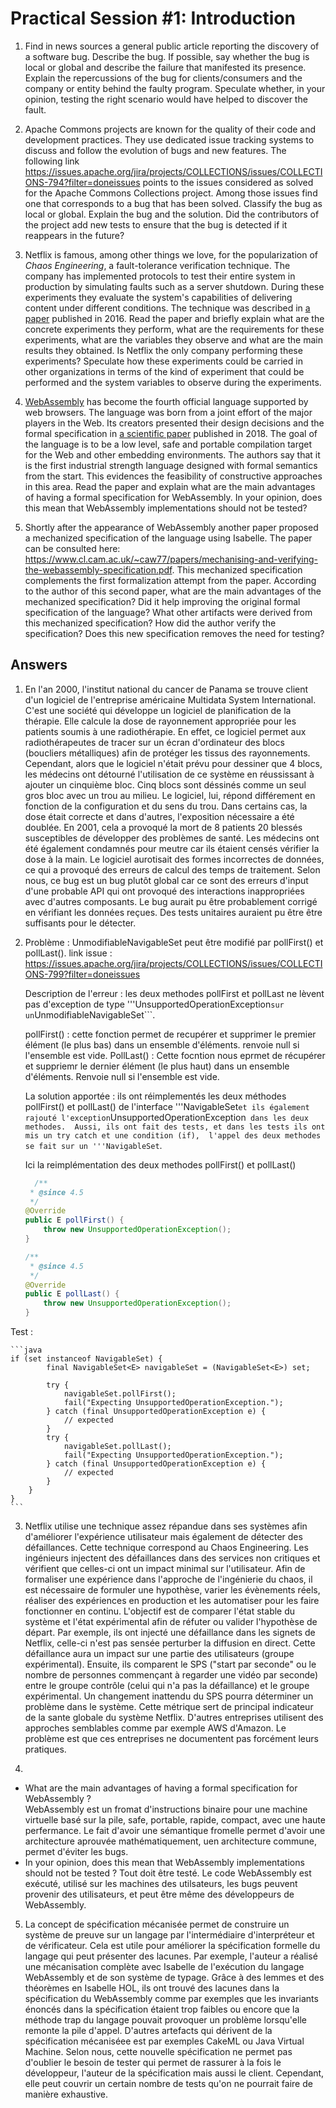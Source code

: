 # Practical Session #1: Introduction

1. Find in news sources a general public article reporting the discovery of a software bug. Describe the bug. If possible, say whether the bug is local or global and describe the failure that manifested its presence. Explain the repercussions of the bug for clients/consumers and the company or entity behind the faulty program. Speculate whether, in your opinion, testing the right scenario would have helped to discover the fault.

2. Apache Commons projects are known for the quality of their code and development practices. They use dedicated issue tracking systems to discuss and follow the evolution of bugs and new features. The following link https://issues.apache.org/jira/projects/COLLECTIONS/issues/COLLECTIONS-794?filter=doneissues points to the issues considered as solved for the Apache Commons Collections project. Among those issues find one that corresponds to a bug that has been solved. Classify the bug as local or global. Explain the bug and the solution. Did the contributors of the project add new tests to ensure that the bug is detected if it reappears in the future?

3. Netflix is famous, among other things we love, for the popularization of *Chaos Engineering*, a fault-tolerance verification technique. The company has implemented protocols to test their entire system in production by simulating faults such as a server shutdown. During these experiments they evaluate the system's capabilities of delivering content under different conditions. The technique was described in [a paper](https://arxiv.org/ftp/arxiv/papers/1702/1702.05843.pdf) published in 2016. Read the paper and briefly explain what are the concrete experiments they perform, what are the requirements for these experiments, what are the variables they observe and what are the main results they obtained. Is Netflix the only company performing these experiments? Speculate how these experiments could be carried in other organizations in terms of the kind of experiment that could be performed and the system variables to observe during the experiments.

4. [WebAssembly](https://webassembly.org/) has become the fourth official language supported by web browsers. The language was born from a joint effort of the major players in the Web. Its creators presented their design decisions and the formal specification in [a scientific paper](https://people.mpi-sws.org/~rossberg/papers/Haas,%20Rossberg,%20Schuff,%20Titzer,%20Gohman,%20Wagner,%20Zakai,%20Bastien,%20Holman%20-%20Bringing%20the%20Web%20up%20to%20Speed%20with%20WebAssembly.pdf) published in 2018. The goal of the language is to be a low level, safe and portable compilation target for the Web and other embedding environments. The authors say that it is the first industrial strength language designed with formal semantics from the start. This evidences the feasibility of constructive approaches in this area. Read the paper and explain what are the main advantages of having a formal specification for WebAssembly. In your opinion, does this mean that WebAssembly implementations should not be tested? 

5.  Shortly after the appearance of WebAssembly another paper proposed a mechanized specification of the language using Isabelle. The paper can be consulted here: https://www.cl.cam.ac.uk/~caw77/papers/mechanising-and-verifying-the-webassembly-specification.pdf. This mechanized specification complements the first formalization attempt from the paper. According to the author of this second paper, what are the main advantages of the mechanized specification? Did it help improving the original formal specification of the language? What other artifacts were derived from this mechanized specification? How did the author verify the specification? Does this new specification removes the need for testing?

## Answers

1) En l'an 2000, l'institut national du cancer de Panama se trouve client d'un logiciel de l'entreprise américaine Multidata System International.
C'est une société qui développe un logiciel de planification de la thérapie. Elle calcule la dose de rayonnement appropriée pour les patients soumis à une radiothérapie. En effet, ce logiciel permet aux radiothérapeutes de tracer sur un écran d'ordinateur des blocs (boucliers métalliques) afin de protéger 
les tissus des rayonnements. Cependant, alors que le logiciel n'était prévu pour dessiner que 4 blocs, les médecins ont détourné l'utilisation de ce système en réussissant à ajouter un cinquième bloc. Cinq blocs sont déssinés comme un seul gros bloc avec un trou au milieu. Le logiciel, lui, répond différement en fonction 
de la configuration et du sens du trou. Dans certains cas, la dose était correcte et dans d'autres, l'exposition nécessaire a été doublée. En 2001, cela a provoqué la mort de 8 patients 20 blessés susceptibles de développer des problèmes de santé. Les médecins ont été également condamnés pour meutre car ils étaient censés vérifier la dose à la main. Le logiciel aurotisait des formes incorrectes de données, ce qui a provoqué des erreurs de calcul des temps de traitement. Selon nous, ce bug est un bug plutôt global car ce sont des erreurs d'input d'une probable API qui ont provoqué des interactions inappropriées avec d'autres composants. Le bug aurait pu être probablement corrigé en vérifiant les données reçues. Des tests unitaires auraient pu être être suffisants pour le détecter.

2) 
    Problème : UnmodifiableNavigableSet peut être modifié par pollFirst() et pollLast(). 
    link issue : https://issues.apache.org/jira/projects/COLLECTIONS/issues/COLLECTIONS-799?filter=doneissues
    
    Description de l'erreur : les deux methodes pollFirst et pollLast ne lèvent pas d'exception de type 
    '''UnsupportedOperationException``` sur un ```UnmodifiableNavigableSet```. 
    
    pollFirst() : cette fonction permet de recupérer et supprimer le premier élément (le plus bas) dans un ensemble d'éléments. renvoie null si l'ensemble est vide. 
    PollLast() : Cette focntion nous eprmet de récupérer et suppriemr le dernier élément (le plus haut) dans un ensemble d'éléments. Renvoie null si l'ensemble est vide. 

    La solution apportée : ils ont réimplementés les deux méthodes pollFirst() et pollLast() de l'interface '''NavigableSet``` et ils également rajouté l'exception ```UnsupportedOperationException``` dans les deux methodes. 
    Aussi, ils ont fait des tests, et dans les tests ils ont mis un try catch et une condition (if),  l'appel des deux methodes se fait sur un '''NavigableSet```. 

    Ici la reimplémentation des deux methodes pollFirst() et pollLast()
    ```java
      /**
     * @since 4.5
     */
    @Override
    public E pollFirst() {
        throw new UnsupportedOperationException();
    }

    /**
     * @since 4.5
     */
    @Override
    public E pollLast() {
        throw new UnsupportedOperationException();
    }
    ``` 

Test : 

    ```java
    if (set instanceof NavigableSet) {
            final NavigableSet<E> navigableSet = (NavigableSet<E>) set;

            try {
                navigableSet.pollFirst();
                fail("Expecting UnsupportedOperationException.");
            } catch (final UnsupportedOperationException e) {
                // expected
            }
            try {
                navigableSet.pollLast();
                fail("Expecting UnsupportedOperationException.");
            } catch (final UnsupportedOperationException e) {
                // expected
            }
        }
    }
    ```
    
3) Netflix utilise une technique assez répandue dans ses systèmes afin d'améliorer l'expérience utilisateur mais également de détecter des défaillances. Cette technique correspond au Chaos Engineering. Les ingénieurs injectent des défaillances dans des services non critiques et vérifient que celles-ci ont un impact minimal sur l'utilisateur. Afin de formaliser une expérience dans l'approche de l'ingénierie du chaos, il est nécessaire de formuler une hypothèse, varier les évènements réels, réaliser des expériences en production et les automatiser pour les faire fonctionner en continu. L'objectif est de comparer l'état stable du système et l'état expérimental afin de réfuter ou valider l'hypothèse de départ.
Par exemple, ils ont injecté une défaillance dans les signets de Netflix, celle-ci n'est pas sensée perturber la diffusion en direct. Cette défaillance aura un impact sur une partie des utilisateurs (groupe expérimental). Ensuite, ils comparent le SPS ("start par seconde" ou le nombre de personnes commençant à regarder une vidéo par seconde) entre le groupe contrôle (celui qui n'a pas la défaillance) et le groupe expérimental. Un changement inattendu du SPS pourra déterminer un problème dans le système. Cette métrique sert de principal indicateur de la sante globale du système Netflix.
D'autres entreprises utilisent des approches semblables comme par exemple AWS d'Amazon. Le problème est que ces entreprises ne documentent pas forcément leurs pratiques.

4)
 - What are the main advantages of having a formal specification for WebAssembly ?  
    WebAssembly est un fromat d'instructions binaire pour une machine virtuelle basé sur la pile, safe, portable, rapide, compact, avec une haute perfermance. 
    Le fait d'avoir une sémantique fromelle permet d'avoir une architecture aprouvée mathématiquement, uen architecture commune, permet d'éviter les bugs. 
 - In your opinion, does this mean that WebAssembly implementations should not be tested ? Tout doit être testé. Le code WebAssembly est exécuté, utilisé sur les machines des utilsateurs, les bugs peuvent provenir des utilisateurs, et peut être même des développeurs de WebAssembly. 


5) La concept de spécification mécanisée permet de construire un système de preuve sur un langage par l'intermédiaire d'interpréteur et de vérificateur. Cela est utile pour améliorer la spécification formelle du langage qui peut présenter des lacunes. Par exemple, l'auteur a réalisé une mécanisation complète avec Isabelle de l'exécution du langage WebAssembly et de son système de typage. Grâce à des lemmes et des théorèmes en Isabelle HOL, ils ont trouvé des lacunes dans la spécification du WebAssembly comme par exemples que les invariants énoncés dans la spécification étaient trop faibles ou encore que la méthode trap du langage pouvait provoquer un problème lorsqu'elle remonte la pile d'appel. D'autres artefacts qui dérivent de la spécification mécaniséee est par exemples CakeML ou Java Virtual Machine. Selon nous, cette nouvelle spécification ne permet pas d'oublier le besoin de tester qui permet de rassurer à la fois le développeur, l'auteur de la spécification mais aussi le client. Cependant, elle peut couvrir un certain nombre de tests qu'on ne pourrait faire de manière exhaustive.
